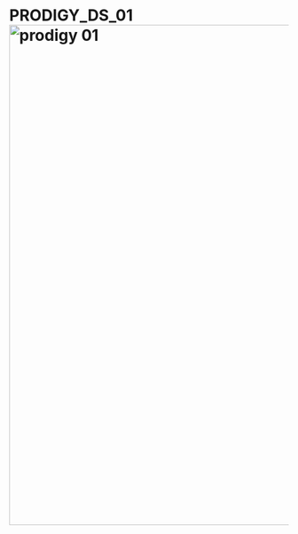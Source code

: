 # PRODIGY_DS_01<img width="901" alt="prodigy 01" src="https://github.com/user-attachments/assets/cf0228f5-7edb-453d-b521-2ac6949ea50e" />
